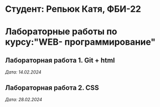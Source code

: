 # Студент: Репьюк Катя, ФБИ-22

# Лабораторные работы по курсу:"WEB- программирование"

## Лабораторная работа 1. Git + html

*Дата: 14.02.2024*

## Лабораторная работа 2. CSS

*Дата: 28.02.2024*

